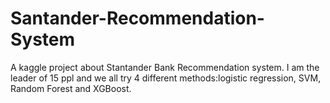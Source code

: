 # Santander-Recommendation-System
A kaggle project about Stantander Bank Recommendation system. I am the leader of 15 ppl and we all try 4 different methods:logistic regression,
SVM, Random Forest and XGBoost.
